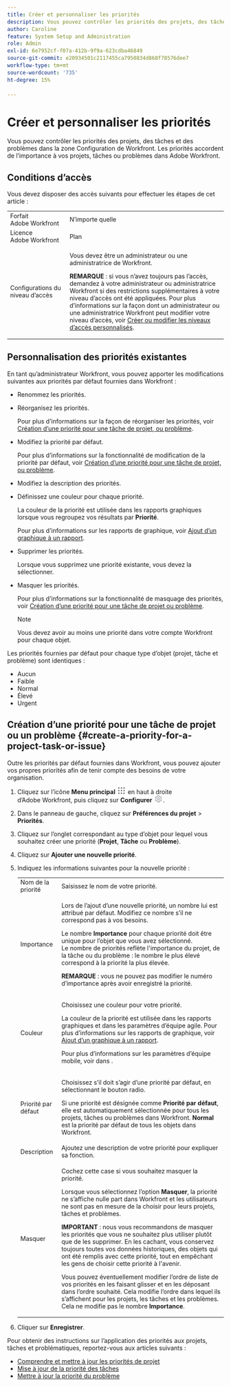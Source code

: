 ```yaml
---
title: Créer et personnaliser les priorités
description: Vous pouvez contrôler les priorités des projets, des tâches et des problèmes dans la zone Configuration de Workfront. Les priorités accordent de l’importance à vos projets, tâches ou problèmes dans Adobe Workfront.
author: Caroline
feature: System Setup and Administration
role: Admin
exl-id: 6e7952cf-f07a-412b-9f9a-623cdba46849
source-git-commit: e20934501c2117455ca7950834d868f78576dee7
workflow-type: tm+mt
source-wordcount: '735'
ht-degree: 15%

---
```


# Créer et personnaliser les priorités

<!--
DON'T DELETE, DRAFT OR HIDE THIS ARTICLE. IT IS LINKED TO THE PRODUCT, THROUGH THE CONTEXT SENSITIVE HELP LINKS.
-->

Vous pouvez contrôler les priorités des projets, des tâches et des problèmes dans la zone Configuration de Workfront. Les priorités accordent de l’importance à vos projets, tâches ou problèmes dans Adobe Workfront.

## Conditions d’accès

Vous devez disposer des accès suivants pour effectuer les étapes de cet article :

<table style="table-layout:auto"> 
 <col> 
 <col> 
 <tbody> 
  <tr> 
   <td role="rowheader">Forfait Adobe Workfront</td> 
   <td>N’importe quelle</td> 
  </tr> 
  <tr> 
   <td role="rowheader">Licence Adobe Workfront</td> 
   <td>Plan</td> 
  </tr> 
  <tr> 
   <td role="rowheader">Configurations du niveau d’accès</td> 
   <td> <p>Vous devez être un administrateur ou une administratrice de Workfront.</p> <p><b>REMARQUE</b> : si vous n’avez toujours pas l’accès, demandez à votre administrateur ou administratrice Workfront si des restrictions supplémentaires à votre niveau d’accès ont été appliquées. Pour plus d’informations sur la façon dont un administrateur ou une administratrice Workfront peut modifier votre niveau d’accès, voir <a href="../../../administration-and-setup/add-users/configure-and-grant-access/create-modify-access-levels.md" class="MCXref xref">Créer ou modifier les niveaux d’accès personnalisés</a>.</p> </td> 
  </tr> 
 </tbody> 
</table>

## Personnalisation des priorités existantes

En tant qu’administrateur Workfront, vous pouvez apporter les modifications suivantes aux priorités par défaut fournies dans Workfront :

* Renommez les priorités.
* Réorganisez les priorités.

  Pour plus d’informations sur la façon de réorganiser les priorités, voir [Création d’une priorité pour une tâche de projet, ou problème](#create-a-priority-for-a-project-task-or-issue).

* Modifiez la priorité par défaut.

  Pour plus d’informations sur la fonctionnalité de modification de la priorité par défaut, voir [Création d’une priorité pour une tâche de projet, ou problème](#create-a-priority-for-a-project-task-or-issue).

* Modifiez la description des priorités.
* Définissez une couleur pour chaque priorité.

  La couleur de la priorité est utilisée dans les rapports graphiques lorsque vous regroupez vos résultats par **Priorité**.

  Pour plus d’informations sur les rapports de graphique, voir [Ajout d’un graphique à un rapport](../../../reports-and-dashboards/reports/creating-and-managing-reports/add-chart-report.md).

* Supprimer les priorités.

  Lorsque vous supprimez une priorité existante, vous devez la sélectionner.

* Masquer les priorités.

  Pour plus d’informations sur la fonctionnalité de masquage des priorités, voir [Création d’une priorité pour une tâche de projet ou problème](#create-a-priority-for-a-project-task-or-issue).

  >[!NOTE]
  >
  >Vous devez avoir au moins une priorité dans votre compte Workfront pour chaque objet.

Les priorités fournies par défaut pour chaque type d’objet (projet, tâche et problème) sont identiques :

* Aucun
* Faible
* Normal
* Élevé
* Urgent

## Création d’une priorité pour une tâche de projet ou un problème {#create-a-priority-for-a-project-task-or-issue}

Outre les priorités par défaut fournies dans Workfront, vous pouvez ajouter vos propres priorités afin de tenir compte des besoins de votre organisation.

1. Cliquez sur l’icône **Menu principal** ![](assets/main-menu-icon.png) en haut à droite d’Adobe Workfront, puis cliquez sur **Configurer** ![](assets/gear-icon-settings.png).

1. Dans le panneau de gauche, cliquez sur **Préférences du projet** > **Priorités**.

1. Cliquez sur l’onglet correspondant au type d’objet pour lequel vous souhaitez créer une priorité (**Projet**, **Tâche** ou **Problème**).
1. Cliquez sur **Ajouter une nouvelle priorité**.
1. Indiquez les informations suivantes pour la nouvelle priorité :

   <table style="table-layout:auto"> 
    <col> 
    <col> 
    <tbody> 
     <tr> 
      <td role="rowheader">Nom de la priorité</td> 
      <td>Saisissez le nom de votre priorité.</td> 
     </tr> 
     <tr> 
      <td role="rowheader">Importance</td> 
      <td> <p>Lors de l’ajout d’une nouvelle priorité, un nombre lui est attribué par défaut. Modifiez ce nombre s’il ne correspond pas à vos besoins.</p> <p>Le nombre <strong>Importance</strong> pour chaque priorité doit être unique pour l’objet que vous avez sélectionné.<br>Le nombre de priorités reflète l'importance du projet, de la tâche ou du problème : le nombre le plus élevé correspond à la priorité la plus élevée.</p> <p><b>REMARQUE</b> : vous ne pouvez pas modifier le numéro d’importance après avoir enregistré la priorité. </p> </td> 
     </tr> 
     <tr> 
      <td role="rowheader">Couleur</td> 
      <td> <p>Choisissez une couleur pour votre priorité.</p> <p>La couleur de la priorité est utilisée dans les rapports graphiques et dans les paramètres d’équipe agile. Pour plus d’informations sur les rapports de graphique, voir <a href="../../../reports-and-dashboards/reports/creating-and-managing-reports/add-chart-report.md" class="MCXref xref">Ajout d’un graphique à un rapport</a>.</p> <p>Pour plus d’informations sur les paramètres d’équipe mobile, voir dans .</p> </td> 
     </tr> 
     <tr> 
      <td role="rowheader">Priorité par défaut</td> 
      <td> <p>Choisissez s’il doit s’agir d’une priorité par défaut, en sélectionnant le bouton radio.</p> <p>Si une priorité est désignée comme <strong>Priorité par défaut</strong>, elle est automatiquement sélectionnée pour tous les projets, tâches ou problèmes dans Workfront. <strong>Normal</strong> est la priorité par défaut de tous les objets dans Workfront.</p> </td> 
     </tr> 
     <tr> 
      <td role="rowheader">Description</td> 
      <td>Ajoutez une description de votre priorité pour expliquer sa fonction.</td> 
     </tr> 
     <tr> 
      <td role="rowheader">Masquer</td> 
      <td> <p>Cochez cette case si vous souhaitez masquer la priorité.</p><p>Lorsque vous sélectionnez l’option <b>Masquer</b>, la priorité ne s’affiche nulle part dans Workfront et les utilisateurs ne sont pas en mesure de la choisir pour leurs projets, tâches et problèmes.</p> 
      <p><b>IMPORTANT</b> : nous vous recommandons de masquer les priorités que vous ne souhaitez plus utiliser plutôt que de les supprimer. En les cachant, vous conservez toujours toutes vos données historiques, des objets qui ont été remplis avec cette priorité, tout en empêchant les gens de choisir cette priorité à l'avenir. </p>
      <p>Vous pouvez éventuellement modifier l’ordre de liste de vos priorités en les faisant glisser et en les déposant dans l’ordre souhaité. Cela modifie l’ordre dans lequel ils s’affichent pour les projets, les tâches et les problèmes. Cela ne modifie pas le nombre <b>Importance</b>. </p></td> 
     </tr> 
    </tbody> 
   </table>

1. Cliquer sur **Enregistrer**.

Pour obtenir des instructions sur l’application des priorités aux projets, tâches et problématiques, reportez-vous aux articles suivants :

* [Comprendre et mettre à jour les priorités de projet](../../../manage-work/projects/planning-a-project/project-priority.md)
* [Mise à jour de la priorité des tâches](../../../manage-work/tasks/task-information/task-priority.md)
* [Mettre à jour la priorité du problème](../../../manage-work/issues/issue-information/update-issue-priority.md)
